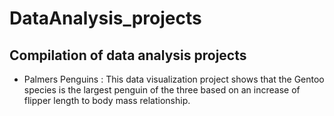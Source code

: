 # DataAnalysis_projects
## Compilation of data analysis projects
* Palmers Penguins : This data visualization project shows that the Gentoo species is the largest penguin of the three based on an increase of flipper length to body mass relationship.
